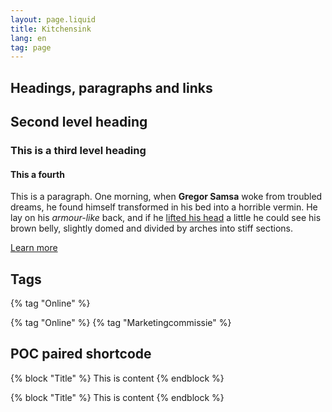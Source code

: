 ```yaml
---
layout: page.liquid
title: Kitchensink
lang: en
tag: page
---
```


## Headings, paragraphs and links

## Second level heading

### This is a third level heading

#### This a fourth

This is a paragraph. One morning, when **Gregor Samsa** woke from troubled dreams, he found himself transformed in his bed into a horrible vermin. He lay on his _armour-like_ back, and if he [lifted his head](#) a little he could see his brown belly, slightly domed and divided by arches into stiff sections.

[Learn more](https://fronteers.nl)

## Tags

\{\% tag "Online" \%\}

{% tag "Online" %}
{% tag "Marketingcommissie" %}

## POC paired shortcode

\{\% block "Title" \%\}
This is content
\{\% endblock \%\}

{% block "Title" %}
This is content
{% endblock %}
